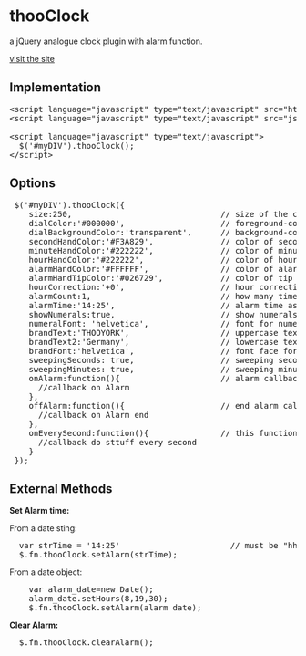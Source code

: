 thooClock
=========

a jQuery analogue clock plugin with alarm function.

<a href="http://www.smart-sign.com/thooclock">visit the site</a>

Implementation
--------------

<pre>
&lt;script language="javascript" type="text/javascript" src="http://code.jquery.com/jquery-latest.min.js"&gt;&lt;/script&gt; 
&lt;script language="javascript" type="text/javascript" src="js/jquery.thooClock.js"&gt;&lt;/script&gt;  	

&lt;script language="javascript" type="text/javascript"&gt;
  $('#myDIV').thooClock();
&lt;/script&gt;  
</pre>

Options
-------
<pre>
 $('#myDIV').thooClock({
    size:250,                               // size of the clock
    dialColor:'#000000',                    // foreground-color of dial can be defined as hex, colorstring, or rgb, rgba function
    dialBackgroundColor:'transparent',      // background-color of dial
    secondHandColor:'#F3A829',              // color of second hand
    minuteHandColor:'#222222',              // color of minute hand
    hourHandColor:'#222222',                // color of hour hand
    alarmHandColor:'#FFFFFF',               // color of alarm hand (alarm hand only visible if alarmTime is set to 'hh:mm')
    alarmHandTipColor:'#026729',            // color of tip of alarm hand
    hourCorrection:'+0',                    // hour correction e.g. +5 or -3
    alarmCount:1,                           // how many times should the onAlarm Callback function be fired
    alarmTime:'14:25',                      // alarm time as Date object or String : "hh", "hh:mm", "hh:mm:ss"
    showNumerals:true,                      // show numerals on dial true/false
    numeralFont: 'helvetica',               // font for numerals
    brandText:'THOOYORK',                   // uppercase text on clock dial
    brandText2:'Germany',                   // lowercase text on clock dial
    brandFont:'helvetica',                  // font face for brandText
    sweepingSeconds: true,                  // sweeping second hand true/false true is like automatic clock, false is ticking
    sweepingMinutes: true,                  // sweeping minute hand true/false
    onAlarm:function(){                     // alarm callback function 
      //callback on Alarm
    },
    offAlarm:function(){                    // end alarm callback
      //callback on Alarm end
    },
    onEverySecond:function(){               // this function is fired on every second
      //callback do sttuff every second
    }
 });
</pre>

External Methods 
-------

**Set Alarm time:**

From a date sting:
<pre>
  var strTime = '14:25'                       // must be "hh", "hh:mm" or "hh:mm:ss"
  $.fn.thooClock.setAlarm(strTime);
</pre>

From a date object:
<pre>
	var alarm_date=new Date();
	alarm_date.setHours(8,19,30);
	$.fn.thooClock.setAlarm(alarm_date);
</pre>

**Clear Alarm:**
<pre>
  $.fn.thooClock.clearAlarm();
</pre>
